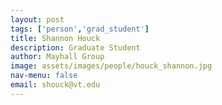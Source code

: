 ```yaml
---
layout: post 
tags: ['person','grad_student']
title: Shannon Houck 
description: Graduate Student 
author: Mayhall Group 
image: assets/images/people/houck_shannon.jpg
nav-menu: false 
email: shouck@vt.edu 
---
```


